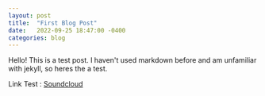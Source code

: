 ```yaml
---
layout: post
title: 	"First Blog Post"
date:	2022-09-25 18:47:00 -0400
categories: blog
---
```

Hello! This is a test post. I haven't used markdown before and am unfamiliar with jekyll, so heres the a test.

Link Test : [Soundcloud][soundcloud]

[soundcloud]: https://soundcloud.com/maidmage

